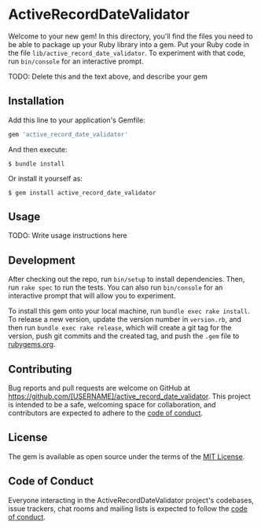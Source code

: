 # ActiveRecordDateValidator

Welcome to your new gem! In this directory, you'll find the files you need to be able to package up your Ruby library into a gem. Put your Ruby code in the file `lib/active_record_date_validator`. To experiment with that code, run `bin/console` for an interactive prompt.

TODO: Delete this and the text above, and describe your gem

## Installation

Add this line to your application's Gemfile:

```ruby
gem 'active_record_date_validator'
```

And then execute:

    $ bundle install

Or install it yourself as:

    $ gem install active_record_date_validator

## Usage

TODO: Write usage instructions here

## Development

After checking out the repo, run `bin/setup` to install dependencies. Then, run `rake spec` to run the tests. You can also run `bin/console` for an interactive prompt that will allow you to experiment.

To install this gem onto your local machine, run `bundle exec rake install`. To release a new version, update the version number in `version.rb`, and then run `bundle exec rake release`, which will create a git tag for the version, push git commits and the created tag, and push the `.gem` file to [rubygems.org](https://rubygems.org).

## Contributing

Bug reports and pull requests are welcome on GitHub at https://github.com/[USERNAME]/active_record_date_validator. This project is intended to be a safe, welcoming space for collaboration, and contributors are expected to adhere to the [code of conduct](https://github.com/[USERNAME]/active_record_date_validator/blob/master/CODE_OF_CONDUCT.md).

## License

The gem is available as open source under the terms of the [MIT License](https://opensource.org/licenses/MIT).

## Code of Conduct

Everyone interacting in the ActiveRecordDateValidator project's codebases, issue trackers, chat rooms and mailing lists is expected to follow the [code of conduct](https://github.com/[USERNAME]/active_record_date_validator/blob/master/CODE_OF_CONDUCT.md).
